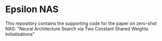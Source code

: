# Epsilon NAS

This repository contains the supporting code for the paper on zero-shot NAS:
"Neural Architecture Search via Two Constant Shared Weights Initialisations"
